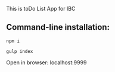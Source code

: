 
This is toDo List App for IBC

## Command-line installation:

```
npm i

gulp index
```

Open in browser: localhost:9999
